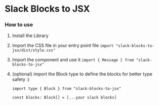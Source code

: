 # Slack Blocks to JSX

### How to use

1. Install the Library
2. Import the CSS file in your entry point file `import "slack-blocks-to-jsx/dist/style.css"`
3. Import the component and use it `import { Message } from "slack-blocks-to-jsx"`
4. (optional) import the Block type to define the blocks for better type safety :)

   `import type { Block } from "slack-blocks-to-jsx"`

   `const blocks: Block[] = [...your slack blocks]`
